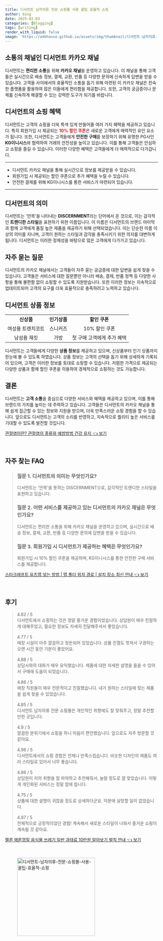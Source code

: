 ```yaml
---
title: 디서먼트 남자의류 전문 쇼핑몰 사용 꿀팁 효율적 쇼핑
author: bing
date: 2025-02-03
categories: [Blogging]
tags: [writing]
render_with_liquid: false
image: 'https://adkhouse.github.io/assets/img/thumbnail/디서먼트-남자의류-전문-쇼핑몰-사용-꿀팁-효율적-쇼핑.webp'
---
```



<h2 id='소통의 채널인 디서먼트 카카오 채널'>소통의 채널인 디서먼트 카카오 채널</h2>

<p>디서먼트는 <b>편리한 소통</b>을 위해 <b>카카오 채널</b>을 운영하고 있습니다. 이 채널을 통해 고객들은 실시간으로 배송 정보, 결제, 교환, 반품 등 다양한 문의에 신속하게 답변을 받을 수 있습니다. 고객들 사이에서의 효율적인 소통을 돕기 위해 마련된 이 카카오 채널은 친숙한 플랫폼을 활용하여 많은 이들에게 편리함을 제공합니다. 또한, 고객의 궁금증이나 문제를 신속하게 해결할 수 있는 강력한 도구가 되기를 바랍니다.</p>

<h2 id='디서먼트의 쇼핑 혜택'>디서먼트의 쇼핑 혜택</h2>

<p>디서먼트는 고객의 쇼핑을 더욱 특색 있게 만들어줄 여러 가지 혜택을 제공하고 있습니다. 특히 회원가입 시 제공되는 <b><span style="color: #ee2323;">10% 할인 쿠폰</span></b>은 새로운 고객에게 매력적인 유인 요소가 됩니다. 또한, 디서먼트는 고객들에게 <b>안전한 구매</b>를 보장하기 위해 유명한 PG사인 <b>KG이니시스</b>와 협력하여 거래의 안전성을 높이고 있습니다. 이를 통해 고객들은 안심하고 쇼핑을 즐길 수 있습니다. 이러한 다양한 혜택은 고객들에게 더 매력적으로 다가갑니다.</p>

<hr />

<ul>
    <li>디서먼트 카카오 채널을 통해 실시간으로 정보를 제공받을 수 있습니다.</li>
    <li>회원가입 시 제공되는 할인 쿠폰으로 추가 혜택을 누릴 수 있습니다.</li>
    <li>안전한 결제를 위해 KG이니시스를 통한 서비스가 마련되어 있습니다.</li>
</ul>

<hr />

<h2 id='디서먼트의 의미'>디서먼트의 의미</h2>

<p>디서먼트는 '안목'을 나타내는 <b>DISCERNMENT</b>라는 단어에서 온 것으로, 이는 감각적인 <b>트렌디한 스타일</b>을 표현하기 위한 이름입니다. 이 이름은 디서먼트의 브랜드 아이막과 함께 고객에게 품질 높은 제품을 제공하기 위해 선택되었습니다. 이는 단순한 이름 이상의 의미를 지니며, 고객이 원하는 스타일과 감각을 충족시키기 위한 의지를 대변하게 됩니다. 디서먼트는 이러한 정체성을 바탕으로 많은 고객에게 다가가고 있습니다.</p>

<h2 id='자주 묻는 질문'>자주 묻는 질문</h2>

<p>디서먼트의 카카오 채널에서는 고객들이 자주 묻는 궁금증에 대한 답변을 쉽게 찾을 수 있습니다. 고객들은 서비스에 대한 질문뿐만 아니라 배송, 결제, 반품 정책 등 다양한 사항을 통해 불편함 없이 쇼핑할 수 있도록 지원받습니다. 또한 이러한 정보는 지속적으로 업데이트되어 고객의 요구를 더욱 효율적으로 충족하려고 노력하고 있습니다.</p>

<h2 id='디서먼트 상품 정보'>디서먼트 상품 정보</h2>

<table>
    <tr>
        <td style="text-align: center; height: 17px;"><b>신상품</b></td>
        <td style="text-align: center; height: 17px;"><b>인기상품</b></td>
        <td style="text-align: center; height: 17px;"><b>할인 쿠폰</b></td>
    </tr>
    <tr>
        <td style="text-align: center; height: 17px;">여성용 트렌치코트</td>
        <td style="text-align: center; height: 17px;">스니커즈</td>
        <td style="text-align: center; height: 17px;">10% 할인 쿠폰</td>
    </tr>
    <tr>
        <td style="text-align: center; height: 17px;">남성용 재킷</td>
        <td style="text-align: center; height: 17px;">가방</td>
        <td style="text-align: center; height: 17px;">첫 구매 고객에게 추가 혜택</td>
    </tr>
</table>

<p>디서먼트는 고객들에게 다양한 <b>상품 정보</b>를 제공하고 있으며, 신상품부터 인기 상품까지 한눈에 볼 수 있도록 하였습니다. 상품 정보는 고객의 선택을 돕기 위해 상세하게 기록되어 있으며, 고객은 이러한 정보를 토대로 쇼핑할 수 있습니다. 저렴한 가격으로 제공되는 다양한 상품과 함께 할인 쿠폰을 이용하여 경제적으로 쇼핑하는 것도 가능합니다.</p>

<h2 id='결론'>결론</h2>

<p>디서먼트는 <b>고객 소통</b>을 중심으로 다양한 서비스와 혜택을 제공하고 있으며, 이를 통해 브랜드의 가치를 높이는 데 주력하고 있습니다. 고객들은 디서먼트의 카카오 채널을 통해 쉽게 접근할 수 있는 정보와 지원을 받으며, 더욱 만족스러운 쇼핑 경험을 할 수 있습니다. 앞으로도 디서먼트는 고객의 소리를 반영하고, 지속적으로 퀄리티 높은 서비스를 기대할 수 있도록 발전할 것입니다.</p>


<p><a class="click-button" title="관절염이란? 관절염의 종류와 예방방법 건강 유지" href="https://adkhouse.github.io/posts/%EA%B4%80%EC%A0%88%EC%97%BC%EC%9D%B4%EB%9E%80-%EA%B4%80%EC%A0%88%EC%97%BC%EC%9D%98-%EC%A2%85%EB%A5%98%EC%99%80-%EC%98%88%EB%B0%A9%EB%B0%A9%EB%B2%95-%EA%B1%B4%EA%B0%95-%EC%9C%A0%EC%A7%80/" rel="dofollow">관절염이란? 관절염의 종류와 예방방법 건강 유지 👈 보기</a></p><br>
<h2 id='자주_찾는_FAQ'>자주 찾는 FAQ</h2>
<div itemscope="" itemtype="https://schema.org/FAQPage"> 
<blockquote> 
<div itemscope="" itemprop="mainEntity" itemtype="https://schema.org/Question"> 
<h3 itemprop="name">질문 1. 디서먼트의 의미는 무엇인가요?</h3> 
<div itemscope="" itemprop="acceptedAnswer" itemtype="https://schema.org/Answer"> 
<span itemprop="text"> 
<p>디서먼트는 '안목'을 뜻하는 DISCERNMENT으로, 감각적인 트렌디한 스타일을 표현하고 있습니다.</p> 
</span> 
</div> 
</div> 
<div itemscope="" itemprop="mainEntity" itemtype="https://schema.org/Question"> 
<h3 itemprop="name">질문 2. 어떤 서비스를 제공하고 있는 디서먼트의 카카오 채널은 무엇인가요?</h3> 
<div itemscope="" itemprop="acceptedAnswer" itemtype="https://schema.org/Answer"> 
<span itemprop="text"> 
<p>디서먼트는 편리한 소통을 위해 카카오 채널을 운영하고 있으며, 실시간으로 배송 정보, 결제, 교환, 반품 등 다양한 문의에 답변을 받을 수 있습니다.</p> 
</span> 
</div> 
</div> 
<div itemscope="" itemprop="mainEntity" itemtype="https://schema.org/Question"> 
<h3 itemprop="name">질문 3. 회원가입 시 디서먼트가 제공하는 혜택은 무엇인가요?</h3> 
<div itemscope="" itemprop="acceptedAnswer" itemtype="https://schema.org/Answer"> 
<span itemprop="text"> 
<p>회원가입 시 10% 할인 쿠폰을 제공하며, KG이니시스를 통한 안전한 구매 서비스를 제공합니다.</p> 
</span> 
</div> 
</div> 
</blockquote> 
</div>
<p><a class="click-button" title="스타크래프트 유즈맵 넣는 방법 | 맵 폴더 위치 경로 | 설치 장소 최신 안내" href="https://adkhouse.github.io/posts/%EC%8A%A4%ED%83%80%ED%81%AC%EB%9E%98%ED%94%84%ED%8A%B8-%EC%9C%A0%EC%A6%88%EB%A7%B5-%EB%84%A3%EB%8A%94-%EB%B0%A9%EB%B2%95-%EB%A7%B5-%ED%8F%B4%EB%8D%94-%EC%9C%84%EC%B9%98-%EA%B2%BD%EB%A1%9C-%EC%84%A4%EC%B9%98-%EC%9E%A5%EC%86%8C-%EC%B5%9C%EC%8B%A0-%EC%95%88%EB%82%B4/" rel="dofollow">스타크래프트 유즈맵 넣는 방법 | 맵 폴더 위치 경로 | 설치 장소 최신 안내 👈 보기</a></p><br>
<h2 id='후기'>후기</h2>
<div itemscope itemtype="https://schema.org/Product">
  <blockquote>
  <div itemprop="review" itemscope itemtype="https://schema.org/Review">
      <div itemprop="reviewRating" itemscope itemtype="https://schema.org/Rating"> <span itemprop="ratingValue">4.82</span> / <span itemprop="bestRating">5</span> </div>
      <span itemprop="reviewBody">디서먼트에서 쇼핑하는 것은 정말 즐거운 경험이었습니다. 상담원이 매우 친절하게 대해주었고, 필요한 정보도 자세히 전달해주셔서 좋았습니다.</span>
  </div>
  <br>
  <div itemprop="review" itemscope itemtype="https://schema.org/Review">
      <div itemprop="reviewRating" itemscope itemtype="https://schema.org/Rating"> <span itemprop="ratingValue">4.77</span> / <span itemprop="bestRating">5</span> </div>
      <span itemprop="reviewBody">매장 시설이 아주 깔끔하고 정돈되어 있었습니다. 상품 진열도 멋져서 구경하는 오랜 시간 동안 기분이 좋았어요.</span>
  </div>
  <br>
  <div itemprop="review" itemscope itemtype="https://schema.org/Review">
      <div itemprop="reviewRating" itemscope itemtype="https://schema.org/Rating"> <span itemprop="ratingValue">4.88</span> / <span itemprop="bestRating">5</span> </div>
      <span itemprop="reviewBody">상담사와의 대화가 매우 유익했습니다. 제품에 대한 자세한 설명을 들을 수 있어서 구매에 도움이 되었습니다.</span>
  </div>
  <br>
  <div itemprop="review" itemscope itemtype="https://schema.org/Review">
      <div itemprop="reviewRating" itemscope itemtype="https://schema.org/Rating"> <span itemprop="ratingValue">4.86</span> / <span itemprop="bestRating">5</span> </div>
      <span itemprop="reviewBody">매장 직원들이 매우 전문적이고 친절했습니다. 내가 원하는 스타일에 맞는 제품을 쉽게 찾을 수 있었습니다.</span>
  </div>
  <br>
  <div itemprop="review" itemscope itemtype="https://schema.org/Review">
      <div itemprop="reviewRating" itemscope itemtype="https://schema.org/Rating"> <span itemprop="ratingValue">4.85</span> / <span itemprop="bestRating">5</span> </div>
      <span itemprop="reviewBody">디서먼트 남자의류 전문 쇼핑몰은 개인적인 취향에도 잘 맞춰주고, 정말 추천할 만한 곳입니다.</span>
  </div>
  <br>
  <div itemprop="review" itemscope itemtype="https://schema.org/Review">
      <div itemprop="reviewRating" itemscope itemtype="https://schema.org/Rating"> <span itemprop="ratingValue">4.9</span> / <span itemprop="bestRating">5</span> </div>
      <span itemprop="reviewBody">깔끔한 분위기에서 쇼핑을 하니 마음이 편안했습니다. 앞으로도 자주 방문할 것 같아요.</span>
  </div>
  <br>
  <div itemprop="review" itemscope itemtype="https://schema.org/Review">
      <div itemprop="reviewRating" itemscope itemtype="https://schema.org/Rating"> <span itemprop="ratingValue">4.96</span> / <span itemprop="bestRating">5</span> </div>
      <span itemprop="reviewBody">디서먼트에서의 쇼핑 경험은 언제나 만족스럽습니다. 비슷한 디자인의 제품도 여러 스타일로 있어서 너무 좋습니다.</span>
  </div>
  <br>
  <div itemprop="review" itemscope itemtype="https://schema.org/Review">
      <div itemprop="reviewRating" itemscope itemtype="https://schema.org/Rating"> <span itemprop="ratingValue">4.86</span> / <span itemprop="bestRating">5</span> </div>
      <span itemprop="reviewBody">상담원이 저의 취향을 잘 파악하고 추천해줘서, 놀랄 정도로 잘 맞았습니다. 이렇게 개인화된 서비스는 정말 맘에 듭니다.</span>
  </div>
  <br>
  <div itemprop="review" itemscope itemtype="https://schema.org/Review">
      <div itemprop="reviewRating" itemscope itemtype="https://schema.org/Rating"> <span itemprop="ratingValue">4.75</span> / <span itemprop="bestRating">5</span> </div>
      <span itemprop="reviewBody">상품에 대한 설명이 귀찮을 정도로 상세하더군요. 덕분에 실망할 일이 없었습니다.</span>
  </div>
  <br>
  <div itemprop="review" itemscope itemtype="https://schema.org/Review">
      <div itemprop="reviewRating" itemscope itemtype="https://schema.org/Rating"> <span itemprop="ratingValue">4.97</span> / <span itemprop="bestRating">5</span> </div>
      <span itemprop="reviewBody">전체적으로 긍정적이었던 경험! 계속해서 새로운 스타일이 나와서 즐거운 쇼핑이 계속될 것 같아요.</span>
  </div>
  </blockquote>
</div>
<p><a class="click-button" title="멜론 메론껍질 음식물 쓰레기 일반 과태료 10만원 알아보기 벌칙 안내" href="https://adkhouse.github.io/posts/%EB%A9%9C%EB%A1%A0-%EB%A9%94%EB%A1%A0%EA%BB%8D%EC%A7%88-%EC%9D%8C%EC%8B%9D%EB%AC%BC-%EC%93%B0%EB%A0%88%EA%B8%B0-%EC%9D%BC%EB%B0%98-%EA%B3%BC%ED%83%9C%EB%A3%8C-10%EB%A7%8C%EC%9B%90-%EC%95%8C%EC%95%84%EB%B3%B4%EA%B8%B0-%EB%B2%8C%EC%B9%99-%EC%95%88%EB%82%B4/" rel="dofollow">멜론 메론껍질 음식물 쓰레기 일반 과태료 10만원 알아보기 벌칙 안내 👈 보기</a></p><br>
<figure class="image"><img src="https://adkhouse.github.io/assets/img/thumbnail/디서먼트-남자의류-전문-쇼핑몰-사용-꿀팁-효율적-쇼핑.webp" alt="디서먼트-남자의류-전문-쇼핑몰-사용-꿀팁-효율적-쇼핑" width="256" height="256"></figure>